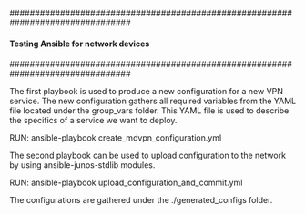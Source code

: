 ################################################################################
#### 
#### Testing Ansible for network devices 
#### 
################################################################################

The first playbook is used to produce a new configuration for a new VPN service.
The new configuration gathers all required variables from the YAML file located
under the group_vars folder. 
This YAML file is used to describe the specifics of a service we want to deploy.

RUN: ansible-playbook create_mdvpn_configuration.yml

The second playbook can be used to upload configuration to the network by 
using ansible-junos-stdlib modules.

RUN: ansible-playbook upload_configuration_and_commit.yml

The configurations are gathered under the ./generated_configs folder.
